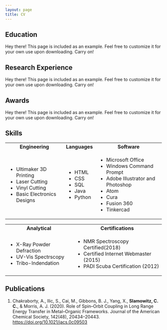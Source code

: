 ```yaml
---
layout: page
title: CV
---
```

## Education
<p class="message">
  Hey there! This page is included as an example. Feel free to customize it for your own use upon downloading. Carry on!
</p>

## Research Experience
<p class="message">
  Hey there! This page is included as an example. Feel free to customize it for your own use upon downloading. Carry on!
</p>

## Awards
<p class="message">
  Hey there! This page is included as an example. Feel free to customize it for your own use upon downloading. Carry on!
</p>

## Skills

<table cellpadding="0" cellspacing="0" border="0">
  <tbody>
    <tr style="text-align:center;font-weight:bold;">
      <td>Engineering</td>
      <td>Languages</td>
      <td>Software</td>
    </tr>
    <tr style="text-align:left;">
      <td>
        <ul>
          <li>Ultimaker 3D Printing</li>
          <li>Laser Cutting</li>
          <li>Vinyl Cutting</li>
          <li>Basic Electronics Designs</li>
        </ul>
      </td>
      <td>
        <ul>
          <li>HTML</li>
          <li>CSS</li>
          <li>SQL</li>
          <li>Java</li>
          <li>Python</li>
        </ul>
      </td>
      <td>
         <ul>
          <li>Microsoft Office</li>
          <li>Windows Command Prompt</li>
          <li>Adobe Illustrator and Photoshop</li>
          <li>Atom</li>
          <li>Cura</li>
          <li>Fusion 360</li>
          <li>Tinkercad</li>
        </ul>
      </td>
    </tr>
  </tbody>
</table>
<table cellpadding="0" cellspacing="0" border="0">
  <tbody>
    <tr style="text-align:center;font-weight:bold;">
      <td>Analytical</td>
      <td>Certifications</td>
    </tr>
    <tr style="text-align:left;">
      <td>
        <ul>
          <li>X-Ray Powder Defraction</li>
          <li>UV-Vis Spectrscopy</li>
          <li>Tribo-Indendation</li>
        </ul>
      </td>
      <td>
        <ul>
          <li>NMR Spectroscopy Certified(2018)</li>
          <li>Certified Internet Webmaster (2015)</li>
          <li>PADI Scuba Certification (2012)</li>
        </ul>
      </td>
    </tr>
  </tbody>
</table>

## Publications

1. Chakraborty, A., Ilic, S., Cai, M., Gibbons, B. J., Yang, X., **Slamowitz, C. C.**, & Morris, A. J. (2020). Role of Spin–Orbit Coupling in Long Range Energy Transfer in Metal–Organic Frameworks. Journal of the American Chemical Society, 142(48), 20434–20443. https://doi.org/10.1021/jacs.0c09503
